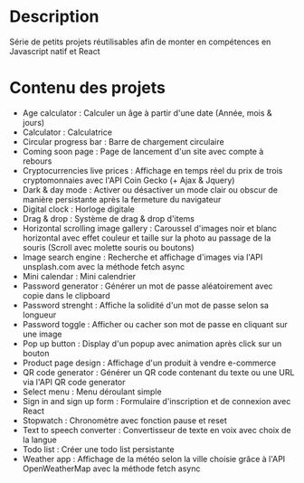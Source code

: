 # Description
Série de petits projets réutilisables afin de monter en compétences en Javascript natif et React
# Contenu des projets
- Age calculator : Calculer un âge à partir d'une date (Année, mois & jours)
- Calculator : Calculatrice
- Circular progress bar : Barre de chargement circulaire
- Coming soon page : Page de lancement d'un site avec compte à rebours
- Cryptocurrencies live prices : Affichage en temps réel du prix de trois cryptomonnaies avec l'API Coin Gecko (+ Ajax & Jquery)
- Dark & day mode : Activer ou désactiver un mode clair ou obscur de manière persistante après la fermeture du navigateur
- Digital clock : Horloge digitale
- Drag & drop : Système de drag & drop d'items
- Horizontal scrolling image gallery : Caroussel d'images noir et blanc horizontal avec effet couleur et taille sur la photo au passage de la souris (Scroll avec molette souris ou boutons)
- Image search engine : Recherche et affichage d'images via l'API unsplash.com avec la méthode fetch async
- Mini calendar : Mini calendrier
- Password generator : Générer un mot de passe aléatoirement avec copie dans le clipboard
- Password strenght : Affiche la solidité d'un mot de passe selon sa longueur
- Password toggle : Afficher ou cacher son mot de passe en cliquant sur une image
- Pop up button : Display d'un popup avec animation après click sur un bouton
- Product page design : Affichage d'un produit à vendre e-commerce
- QR code generator : Générer un QR code contenant du texte ou une URL via l'API QR code generator
- Select menu : Menu déroulant simple
- Sign in and sign up form : Formulaire d'inscription et de connexion avec React
- Stopwatch : Chronomètre avec fonction pause et reset
- Text to speech converter : Convertisseur de texte en voix avec choix de la langue
- Todo list : Créer une todo list persistante
- Weather app : Affichage de la météo selon la ville choisie grâce à l'API OpenWeatherMap avec la méthode fetch async

